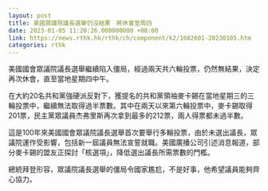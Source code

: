 ```yaml
---
layout: post
title: 美國眾議院議長選舉仍沒結果　將休會至周四
date: 2023-01-05 11:20:26.000000000 +08:00
link: https://news.rthk.hk/rthk/ch/component/k2/1682601-20230105.htm
categories: rthk
---
```


美國國會眾議院議長選舉繼續陷入僵局，經過兩天共六輪投票，仍然無結果，決定再次休會，直至當地星期四中午。

在大約20名共和黨強硬派反對下，獲提名的共和黨領袖麥卡錫在當地星期三的三輪投票中，繼續無法取得過半票數。其中在兩天以來第六輪投票中，麥卡錫取得201票，民主黨眾議員杰弗里斯再次拿到最多的212票，兩人得票都未過半數。

這是100年來美國國會眾議院議長選舉首次要舉行多輪投票，由於未選出議長，眾議院運作受影響，包括新一屆議員無法宣誓就職。美國廣播公司引述消息報道，部分麥卡錫的盟友正探討「核選項」，降低選出議長所需票數的門檻。

總統拜登形容，眾議院議長選舉的僵局令國家尷尬，不是好事，他希望議員能夠齊心協力。
